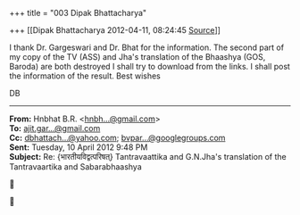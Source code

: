 +++
title = "003 Dipak Bhattacharya"

+++
[[Dipak Bhattacharya	2012-04-11, 08:24:45 [Source](https://groups.google.com/g/bvparishat/c/JbfOdY0pLJ4)]]



I thank Dr. Gargeswari and Dr. Bhat for the information. The second part of my copy of the TV (ASS) and Jha's translation of the Bhaashya (GOS, Baroda) are both destroyed I shall try to download from the links. I shall post the information of the result. Best wishes

DB  

  

------------------------------------------------------------------------

**From:** Hnbhat B.R. \<[hnbh...@gmail.com]()\>  
**To:** [ajit.gar...@gmail.com]()  
**Cc:** [dbhattach...@yahoo.com](); [bvpar...@googlegroups.com]()  
**Sent:** Tuesday, 10 April 2012 9:48 PM  
**Subject:** Re: {भारतीयविद्वत्परिषत्} Tantravaattika and G.N.Jha's translation of the Tantravaartika and Sabarabhaashya  

  





